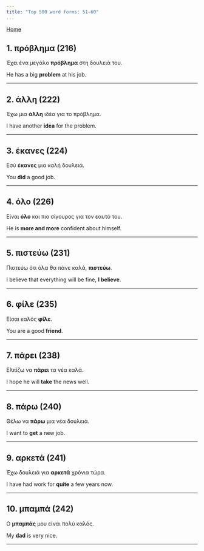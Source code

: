 ```yaml
---
title: "Top 500 word forms: 51-60"
...
```


[Home](./) 

## 1. πρόβλημα (216)

Έχει ένα μεγάλο **πρόβλημα** στη δουλειά του.  

He has a big **problem** at his job.

---

## 2. άλλη (222)

Έχω μια **άλλη** ιδέα για το πρόβλημα.  

I have another **idea** for the problem.

---

## 3. έκανες (224)

Εσύ **έκανες** μια καλή δουλειά.

You **did** a good job.

---

## 4. όλο (226)

Είναι **όλο** και πιο σίγουρος για τον εαυτό του.  

He is **more and more** confident about himself.

---

## 5. πιστεύω (231)

Πιστεύω ότι όλα θα πάνε καλά, **πιστεύω**.  

I believe that everything will be fine, **I believe**.

---

## 6. φίλε (235)

Είσαι καλός **φίλε**.

You are a good **friend**.

---

## 7. πάρει (238)

Ελπίζω να **πάρει** τα νέα καλά.

I hope he will **take** the news well.

---

## 8. πάρω (240)

Θέλω να **πάρω** μια νέα δουλειά.

I want to **get** a new job.

---

## 9. αρκετά (241)

Έχω δουλειά για **αρκετά** χρόνια τώρα.  

I have had work for **quite** a few years now.

---

## 10. μπαμπά (242)

Ο **μπαμπάς** μου είναι πολύ καλός.

My **dad** is very nice.

---

